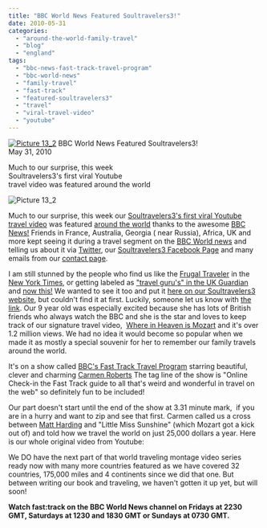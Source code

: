 ```yaml
---
title: "BBC World News Featured Soultravelers3!"
date: 2010-05-31
categories: 
  - "around-the-world-family-travel"
  - "blog"
  - "england"
tags: 
  - "bbc-news-fast-track-travel-program"
  - "bbc-world-news"
  - "family-travel"
  - "fast-track"
  - "featured-soultravelers3"
  - "travel"
  - "viral-travel-video"
  - "youtube"
---
```


[![Picture 13_2](https://pub-ac94b3f306b24c0dba4238943c97f2e1.r2.dev/6a00e5502a9507883301348289a19d970c.jpg)](http://soultravelers3new.local/wp-content/uploads/wp-content/uploads/2025/09/6a00e5502a9507883301348289a19d970c-300x232.jpg) BBC World News Featured Soultravelers3!  
May 31, 2010

Much to our surprise, this week  
Soultravelers3's first viral Youtube  
travel video was featured around the world

<!--more-->

![Picture 13_2](https://pub-ac94b3f306b24c0dba4238943c97f2e1.r2.dev/6a00e5502a950788330133ef5b09e9970b.jpg)  

Much to our surprise, this week our [Soultravelers3's first viral Youtube travel video](http://www.youtube.com/user/soultravelers3) was featured [around the world](http://soultravelers3new.local/2010/04/around-the-world-family-travel-soultravelers3-digital-nomad-global-international-family-travel.html) thanks to the awesome [BBC News!](http://www.bbc.co.uk/) Friends in France, Australia, Georgia ( near Russia), Africa, UK and more kept seeing it during a travel segment on the [BBC World news](http://news.bbc.co.uk/) and telling us about it via [Twitter](http://twitter.com/soultravelers3), our [Soultravelers3 Facebook Page](http://www.facebook.com/pages/Soultravelers3com-Around-the-World-Family-Travel-Education-Adventure/185105005187?ref=ts) and many emails from our [contact page](http://soultravelers3new.local/contact-us.html). 

I am still stunned by the people who find us like the [Frugal Traveler](http://frugaltraveler.blogs.nytimes.com/2009/11/11/qa-with-jeanne-dee-the-nomadic-family-traveler/) in the [New York Times](http://soultravelers3new.local/2010/02/new-york-times-qa-with-soultravelers3-on-frugal-traveler-nomadic-family-traveler-jeanne-dee.html), or getting labeled as ["travel guru's" in the UK Guardian](http://www.guardian.co.uk/travel/2010/jan/03/travel-gurus-2010-guide) and [now this!](http://www.youtube.com/watch?v=I8Wau_epu-k) We wanted to see it too and put it [here on our Soultravelers3 website](http://soultravelers3new.local/2008/12/where-in-heaven.html#more), but couldn't find it at first. Luckily, someone let us know with [the link](http://www.youtube.com/watch?v=I8Wau_epu-k). Our 9 year old was especially excited because she has lots of British friends who always watch the BBC and she is the star and loves to keep track of our signature travel video,  [Where in Heaven is Mozart](http://www.youtube.com/watch?v=wn9rDTZj-m4) and it's over 1.2 million views. We had no idea it would become so popular when we made it as mostly a special souvenir for her to remember our family travels around the world. 

It's on a show called [BBC's Fast Track Travel Program](http://news.bbc.co.uk/2/hi/special_report/8710381.stm) starring beautiful, clever and charming [Carmen Roberts](http://twitter.com/carmenlroberts) The tag line of the show is "Online Check-in the Fast Track guide to all that's weird and wonderful in travel on the web" so definitely fun to be included!

Our part doesn't start until the end of the show at 3.31 minute mark,  if you are in a hurry and want to zip and see that first. Carmen called us a cross between [Matt Harding](http://en.wikipedia.org/wiki/Matt_Harding) and "Little Miss Sunshine" (which Mozart got a kick out of) and told how we travel the world on just 25,000 dollars a year. Here is our whole original video from Youtube:

We DO have the next part of that world traveling montage video series ready now with many more countries featured as we have covered 32 countries, 175,000 miles and 4 continents since we did that one. But between writing our book and traveling, we haven't gotten it up yet, but will soon!

**Watch fast:track on the BBC World News channel on Fridays at 2230 GMT, Saturdays at 1230 and 1830 GMT or Sundays at 0730 GMT.**
